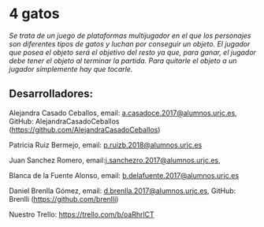 # 4 gatos

_Se trata de un juego de plataformas multijugador en el que los personajes son diferentes tipos de gatos y luchan por conseguir un objeto. El jugador que posea el objeto será el objetivo del resto ya que, para ganar, el jugador debe tener el objeto al terminar la partida. Para quitarle el objeto a un jugador simplemente hay que tocarle._

## Desarrolladores: 
Alejandra Casado Ceballos, email: a.casadoce.2017@alumnos.urjc.es, GitHub: AlejandraCasadoCeballos (https://github.com/AlejandraCasadoCeballos)

Patricia Ruiz Bermejo, email: p.ruizb.2018@alumnos.urjc.es

Juan Sanchez Romero, email:j.sanchezro.2017@alumnos.urjc.es, 

Blanca de la Fuente Alonso, email: b.delafuente.2017@alumnos.urjc.es

Daniel Brenlla Gómez, email: d.brenlla.2017@alumnos.urjc.es, GitHub: Brenlli (https://github.com/brenlli)

Nuestro Trello: https://trello.com/b/oaRhrlCT

